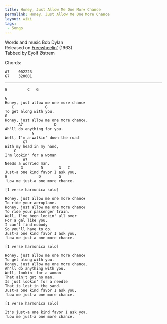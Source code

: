 ```yaml
---
title: Honey, Just Allow Me One More Chance
permalink: Honey, Just Allow Me One More Chance
layout: wiki
tags:
 - Songs
---
```


Words and music Bob Dylan  
Released on [Freewheelin'](Freewheelin') (1963)  
 Tabbed by Eyolf Østrem

Chords:

    A7    002223
    G7    320001

* * * * *

    G         C   G

    G
    Honey, just allow me one more chance
       C              G
    To get along with you.
    G
    Honey, just allow me one more chance,
          A7              D
    Ah'll do anything for you.
                G
    Well, I'm a-walkin' down the road
            G7
    With my head in my hand,
        C
    I'm lookin' for a woman
            A7
    Needs a worried man.
           G        D       G   C
    Just-a one kind favor I ask you,
    G              D        G
    'Low me just-a one more chance.

    [1 verse harmonica solo]

    Honey, just allow me one more chance
    To ride your aeroplane.
    Honey, just allow me one more chance
    To ride your passenger train.
    Well, I've been lookin' all over
    For a gal like you,
    I can't find nobody
    So you'll have to do.
    Just-a one kind favor I ask you,
    'Low me just-a one more chance.

    [1 verse harmonica solo]

    Honey, just allow me one more chance
    To get along with you.
    Honey, just allow me one more chance,
    Ah'll do anything with you.
    Well, lookin' for a woman
    That ain't got no man,
    Is just lookin' for a needle
    That is lost in the sand.
    Just-a one kind favor I ask you,
    'Low me just-a one more chance.

    [1 verse harmonica solo]

    It's just-a one kind favor I ask you,
    'Low me just-a one more chance.

